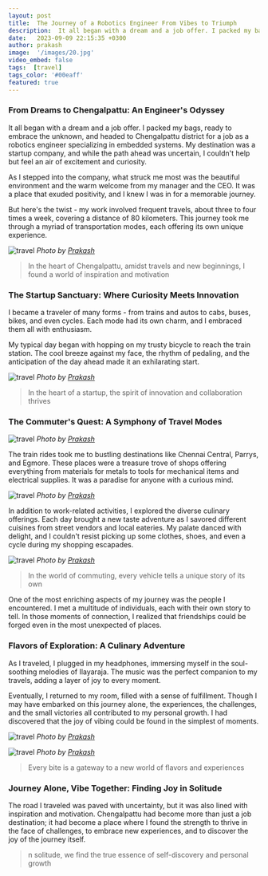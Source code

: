 ```yaml
---
layout: post
title:  The Journey of a Robotics Engineer From Vibes to Triumph
description:  It all began with a dream and a job offer. I packed my bags, ready to embrace
date:   2023-09-09 22:15:35 +0300
author: prakash
image:  '/images/20.jpg'
video_embed: false
tags:  [travel]
tags_color: '#00eaff'
featured: true
---
```


### From Dreams to Chengalpattu: An Engineer's Odyssey

It all began with a dream and a job offer. I packed my bags, ready to embrace the unknown, and headed to Chengalpattu district for a job as a robotics engineer specializing in embedded systems. My destination was a startup company, and while the path ahead was uncertain, I couldn't help but feel an air of excitement and curiosity.

As I stepped into the company, what struck me most was the beautiful environment and the warm welcome from my manager and the CEO. It was a place that exuded positivity, and I knew I was in for a memorable journey.

But here's the twist - my work involved frequent travels, about three to four times a week, covering a distance of 80 kilometers. This journey took me through a myriad of transportation modes, each offering its own unique experience.

![travel]({{site.baseurl}}/images/17.jpg)
*Photo by [Prakash](https://prakashravichandran.com/)*

>In the heart of Chengalpattu, amidst travels and new beginnings, I found a world of inspiration and motivation

### The Startup Sanctuary: Where Curiosity Meets Innovation

I became a traveler of many forms - from trains and autos to cabs, buses, bikes, and even cycles. Each mode had its own charm, and I embraced them all with enthusiasm.

My typical day began with hopping on my trusty bicycle to reach the train station. The cool breeze against my face, the rhythm of pedaling, and the anticipation of the day ahead made it an exhilarating start.

![travel]({{site.baseurl}}/images/23.jpg)
*Photo by [Prakash](https://prakashravichandran.com/)*

>In the heart of a startup, the spirit of innovation and collaboration thrives

### The Commuter's Quest: A Symphony of Travel Modes

![travel]({{site.baseurl}}/images/21.jpg)
*Photo by [Prakash](https://prakashravichandran.com/)*

The train rides took me to bustling destinations like Chennai Central, Parrys, and Egmore. These places were a treasure trove of shops offering everything from materials for metals to tools for mechanical items and electrical supplies. It was a paradise for anyone with a curious mind.

![travel]({{site.baseurl}}/images/19.jpg)
*Photo by [Prakash](https://prakashravichandran.com/)*

In addition to work-related activities, I explored the diverse culinary offerings. Each day brought a new taste adventure as I savored different cuisines from street vendors and local eateries. My palate danced with delight, and I couldn't resist picking up some clothes, shoes, and even a cycle during my shopping escapades.

![travel]({{site.baseurl}}/images/21.jpg)
*Photo by [Prakash](https://prakashravichandran.com/)*

>In the world of commuting, every vehicle tells a unique story of its own

One of the most enriching aspects of my journey was the people I encountered. I met a multitude of individuals, each with their own story to tell. In those moments of connection, I realized that friendships could be forged even in the most unexpected of places.

### Flavors of Exploration: A Culinary Adventure

As I traveled, I plugged in my headphones, immersing myself in the soul-soothing melodies of Ilayaraja. The music was the perfect companion to my travels, adding a layer of joy to every moment.

Eventually, I returned to my room, filled with a sense of fulfillment. Though I may have embarked on this journey alone, the experiences, the challenges, and the small victories all contributed to my personal growth. I had discovered that the joy of vibing could be found in the simplest of moments.

![travel]({{site.baseurl}}/images/18.jpg)
*Photo by [Prakash](https://prakashravichandran.com/)*

![travel]({{site.baseurl}}/images/22.jpg)
*Photo by [Prakash](https://prakashravichandran.com/)*

>Every bite is a gateway to a new world of flavors and experiences

### Journey Alone, Vibe Together: Finding Joy in Solitude

The road I traveled was paved with uncertainty, but it was also lined with inspiration and motivation. Chengalpattu had become more than just a job destination; it had become a place where I found the strength to thrive in the face of challenges, to embrace new experiences, and to discover the joy of the journey itself.

>n solitude, we find the true essence of self-discovery and personal growth
